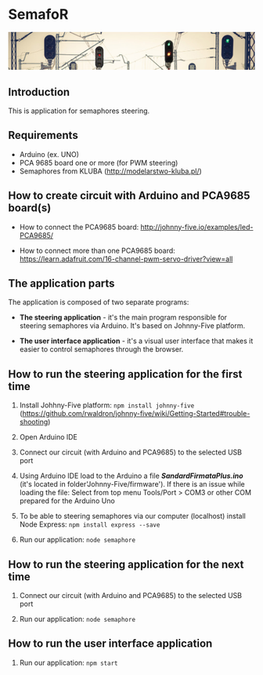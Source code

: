 # SemafoR

![Pulpit Image](/images/semaphore.jpg)

## Introduction

This is application for semaphores steering.

## Requirements

- Arduino (ex. UNO)
- PCA 9685 board one or more (for PWM steering)
- Semaphores from KLUBA (http://modelarstwo-kluba.pl/)

## How to create circuit with Arduino and PCA9685 board(s)

- How to connect the PCA9685 board:
http://johnny-five.io/examples/led-PCA9685/

- How to connect more than one PCA9685 board:
https://learn.adafruit.com/16-channel-pwm-servo-driver?view=all

## The application parts

The application is composed of two separate programs:

- **The steering application** - it's the main program responsible for steering semaphores via Arduino. It's based on Johnny-Five platform.

- **The user interface application** - it's a visual user interface that makes it easier to control semaphores through the browser.

## How to run the steering application for the first time

1. Install Johhny-Five platform:
```npm install johnny-five```
(https://github.com/rwaldron/johnny-five/wiki/Getting-Started#trouble-shooting)

2. Open Arduino IDE
   
3. Connect our circuit (with Arduino and PCA9685) to the selected USB port
   
4. Using Arduino IDE load to the Arduino a file ***SandardFirmataPlus.ino***
(it's located in folder'Johnny-Five/firmware').
If there is an issue while loading the file:
				Select from top menu Tools/Port > COM3 or other COM prepared for the Arduino Uno
			
5. To be able to steering semaphores via our computer (localhost) install Node Express:
```npm install express --save```

6. Run our application:
```node semaphore```

## How to run the steering application for the next time

1. Connect our circuit (with Arduino and PCA9685) to the selected USB port

2. Run our application:
```node semaphore```

## How to run the user interface application

1. Run our application:
```npm start```
